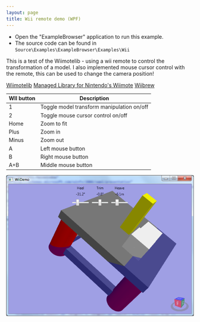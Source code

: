 ```yaml
---
layout: page
title: Wii remote demo (WPF)
---
```


- Open the "ExampleBrowser" application to run this example.
- The source code can be found in `Source\Examples\ExampleBrowser\Examples\Wii`

This is a test of the Wiimotelib - using a wii remote to control the transformation of a model. I also implemented mouse cursor control with the remote, this can be used to change the camera position!

[Wiimotelib](http://wiimotelib.codeplex.com/)
[Managed Library for Nintendo's Wiimote](http://channel9.msdn.com/coding4fun/articles/Managed-Library-for-Nintendos-Wiimote)
[Wiibrew](http://www.wiibrew.org)

| WII button | Description |
|------------|-------------|
| 1 | Toggle model transform manipulation on/off |
| 2 | Toggle mouse cursor control on/off |
| Home | Zoom to fit |
| Plus | Zoom in |
| Minus | Zoom out |
| A | Left mouse button |
| B | Right mouse button |
| A+B | Middle mouse button |

![Wii remote demo](/public/images/demos/wpf/WiiDemo.png)
